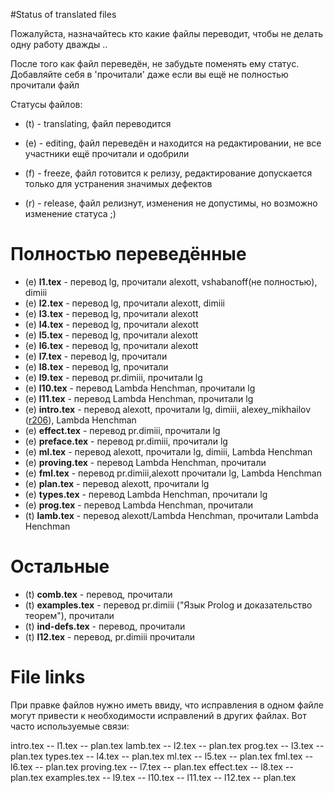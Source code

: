 #Status of translated files

Пожалуйста, назначайтесь кто какие файлы переводит, чтобы не делать
одну работу дважды ..

После того как файл переведён, не забудьте поменять ему статус.  Добавляйте себя в 'прочитали' даже если вы ещё не полностью прочитали файл

Статусы файлов:

  * (t) - translating, файл переводится

  * (e) - editing, файл переведён и находится на редактировании, не все участники ещё прочитали и одобрили

  * (f) - freeze, файл готовится к релизу, редактирование допускается только для устранения значимых дефектов

  * (r) - release, файл релизнут, изменения не допустимы, но возможно изменение статуса ;)

# Полностью переведённые #

  * (e) **l1.tex** - перевод lg, прочитали alexott, vshabanoff(не полностью), dimiii
  * (e) **l2.tex** - перевод lg, прочитали alexott, dimiii
  * (e) **l3.tex** - перевод lg, прочитали alexott
  * (e) **l4.tex** - перевод lg, прочитали alexott
  * (e) **l5.tex** - перевод lg, прочитали alexott
  * (e) **l6.tex** - перевод lg, прочитали alexott
  * (e) **l7.tex** - перевод lg, прочитали
  * (e) **l8.tex** - перевод lg, прочитали
  * (e) **l9.tex** - перевод pr.dimiii, прочитали lg
  * (e) **l10.tex** - перевод Lambda Henchman, прочитали lg
  * (e) **l11.tex** - перевод Lambda Henchman, прочитали lg
  * (e) **intro.tex** - перевод alexott, прочитали lg, dimiii, alexey\_mikhailov ([r206](https://code.google.com/p/funprog-ru/source/detail?r=206)), Lambda Henchman
  * (e) **effect.tex** - перевод pr.dimiii, прочитали lg
  * (e) **preface.tex** - перевод pr.dimiii, прочитали lg
  * (e) **ml.tex** - перевод alexott, прочитали lg, dimiii, Lambda Henchman
  * (e) **proving.tex** - перевод Lambda Henchman, прочитали
  * (e) **fml.tex** - перевод pr.dimiii,alexott прочитали lg, Lambda Henchman
  * (e) **plan.tex** - перевод alexott, прочитали lg
  * (e) **types.tex** - перевод Lambda Henchman, прочитали lg
  * (e) **prog.tex** - перевод Lambda Henchman, прочитали
  * (t) **lamb.tex** - перевод alexott/Lambda Henchman, прочитали Lambda Henchman

# Остальные #

  * (t) **comb.tex** - перевод, прочитали
  * (t) **examples.tex** - перевод pr.dimiii ("Язык Prolog и доказательство теорем"), прочитали
  * (t) **ind-defs.tex** - перевод, прочитали
  * (t) **l12.tex** - перевод, pr.dimiii прочитали

# File links #

При правке файлов нужно иметь ввиду, что исправления в одном файле
могут привести к необходимости исправлений в других файлах.  Вот часто
используемые связи:

intro.tex -- l1.tex -- plan.tex
lamb.tex -- l2.tex -- plan.tex
prog.tex -- l3.tex -- plan.tex
types.tex -- l4.tex -- plan.tex
ml.tex -- l5.tex -- plan.tex
fml.tex -- l6.tex -- plan.tex
proving.tex -- l7.tex -- plan.tex
effect.tex -- l8.tex -- plan.tex
examples.tex -- l9.tex -- l10.tex -- l11.tex -- l12.tex -- plan.tex


